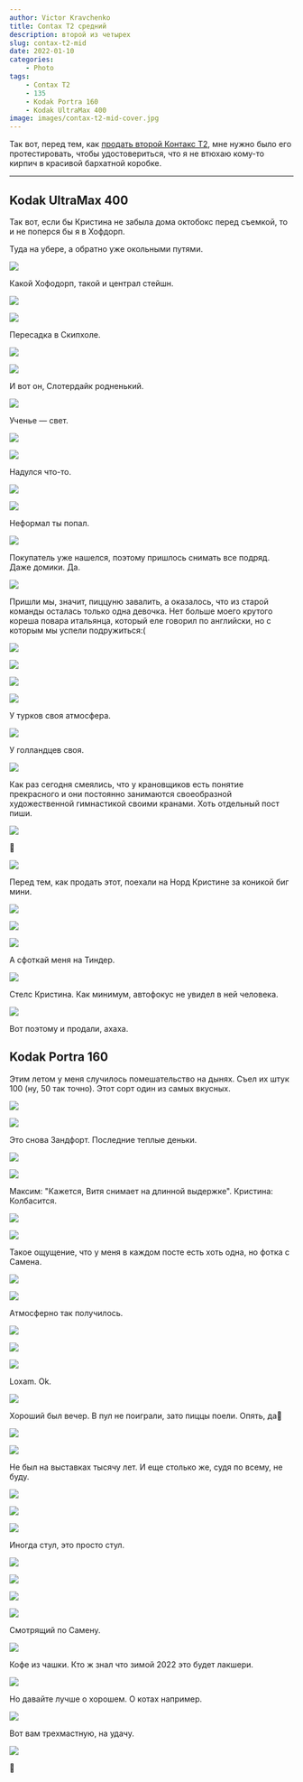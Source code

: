 ```yaml
---
author: Victor Kravchenko
title: Contax T2 средний
description: второй из четырех
slug: contax-t2-mid
date: 2022-01-10
categories:
    - Photo
tags:
    - Contax T2
    - 135
    - Kodak Portra 160
    - Kodak UltraMax 400
image: images/contax-t2-mid-cover.jpg
---
```


Так вот, перед тем, как [продать второй Контакс Т2](https://www.snek.sh/p/remembering-summer/), мне нужно было его протестировать, чтобы удостовериться, что я не втюхаю кому-то кирпич в красивой бархатной коробке.

---

## Kodak UltraMax 400

Так вот, если бы Кристина не забыла дома октобокс перед съемкой, то и не поперся бы я в Хофдорп.

Туда на убере, а обратно уже окольными путями.

![](images/contax-t2-mid-00001.jpg)

Какой Хофодорп, такой и централ стейшн.

![](images/contax-t2-mid-00002.jpg)

![](images/contax-t2-mid-00003.jpg)

Пересадка в Скипхоле.

![](images/contax-t2-mid-00004.jpg)

![](images/contax-t2-mid-00005.jpg)

И вот он, Слотердайк родненький.

![](images/contax-t2-mid-00006.jpg)

Ученье — свет.

![](images/contax-t2-mid-00007.jpg)

![](images/contax-t2-mid-00008.jpg)

Надулся что-то.

![](images/contax-t2-mid-00009.jpg)

![](images/contax-t2-mid-00010.jpg)

Неформал ты попал.

![](images/contax-t2-mid-00011.jpg)

Покупатель уже нашелся, поэтому пришлось снимать все подряд. Даже домики. Да.

![](images/contax-t2-mid-00012.jpg)

Пришли мы, значит, пиццуню завалить, а оказалось, что из старой команды осталась только одна девочка. Нет больше моего крутого кореша повара итальянца, который еле говорил по английски, но с которым мы успели подружиться:(

![](images/contax-t2-mid-00013.jpg)

![](images/contax-t2-mid-00014.jpg)

![](images/contax-t2-mid-00015.jpg)

![](images/contax-t2-mid-00016.jpg)

У турков своя атмосфера.

![](images/contax-t2-mid-00017.jpg)

У голландцев своя.

![](images/contax-t2-mid-00018.jpg)

Как раз сегодня смеялись, что у крановщиков есть понятие прекрасного и они постоянно занимаются своеобразной художественной гимнастикой своими кранами. Хоть отдельный пост пиши.

![](images/contax-t2-mid-00019.jpg)

👅

![](images/contax-t2-mid-00020.jpg)

Перед тем, как продать этот, поехали на Норд Кристине за коникой биг мини.

![](images/contax-t2-mid-00021.jpg)

![](images/contax-t2-mid-00022.jpg)

![](images/contax-t2-mid-00023.jpg)

А сфоткай меня на Тиндер.

![](images/contax-t2-mid-00024.jpg)

Стелс Кристина. Как минимум, автофокус не увидел в ней человека.

![](images/contax-t2-mid-00025.jpg)

Вот поэтому и продали, ахаха.

## Kodak Portra 160

Этим летом у меня случилось помешательство на дынях. Съел их штук 100 (ну, 50 так точно). Этот сорт один из самых вкусных.

![](images/contax-t2-mid-00026.jpg)

![](images/contax-t2-mid-00027.jpg)

Это снова Зандфорт. Последние теплые деньки.

![](images/contax-t2-mid-00028.jpg)

![](images/contax-t2-mid-00029.jpg)

Максим: "Кажется, Витя снимает на длинной выдержке".
Кристина: Колбасится.

![](images/contax-t2-mid-00030.jpg)

![](images/contax-t2-mid-00031.jpg)

Такое ощущение, что у меня в каждом посте есть хоть одна, но фотка с Самена.

![](images/contax-t2-mid-00032.jpg)

![](images/contax-t2-mid-00033.jpg)

Атмосферно так получилось.

![](images/contax-t2-mid-00034.jpg)

![](images/contax-t2-mid-00035.jpg)

![](images/contax-t2-mid-00036.jpg)

Loxam. Ok.

![](images/contax-t2-mid-00037.jpg)

Хороший был вечер. В пул не поиграли, зато пиццы поели. Опять, да🌝

![](images/contax-t2-mid-00038.jpg)

![](images/contax-t2-mid-00039.jpg)

Не был на выставках тысячу лет. И еще столько же, судя по всему, не буду.

![](images/contax-t2-mid-00040.jpg)

![](images/contax-t2-mid-00041.jpg)

![](images/contax-t2-mid-00042.jpg)

Иногда стул, это просто стул.

![](images/contax-t2-mid-00043.jpg)

![](images/contax-t2-mid-00044.jpg)

![](images/contax-t2-mid-00045.jpg)

![](images/contax-t2-mid-00046.jpg)

Смотрящий по Самену.

![](images/contax-t2-mid-00047.jpg)

Кофе из чашки. Кто ж знал что зимой 2022 это будет лакшери.

![](images/contax-t2-mid-00048.jpg)

Но давайте лучше о хорошем. О котах например.

![](images/contax-t2-mid-00049.jpg)

Вот вам трехмастную, на удачу.

![](images/contax-t2-mid-00050.jpg)

🐍 